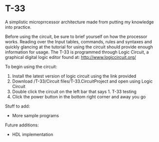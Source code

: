 # T-33
A simplistic microprrcessor architecture made from putting my knowledge into practice.

Before using the circuit, be sure to brief yourself on how the processor works. Reading over the Input tables, commands, rules and syntaxes and quickly glancing at the tutorial for using the circuit should provide enough information for usage.
The T-33 is programmed through Logic Circuit, a graphical digital logic editor found at:
http://www.logiccircuit.org/

To begin using the circuit:
1. Install the latest version of logic circuit using the link provided
2. Download  /T-33/Circuit files/T-33.CircuitProject and open using Logic Circuit
3. Double click the circuit on the left bar that says 1. T-33 testing
4. Click the power button in the bottom right corner and away you go

Stuff to add:
- More sample programs

Future additions:
- HDL implementation
